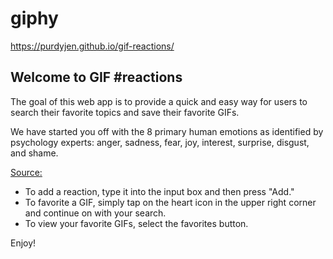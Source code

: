 # giphy
https://purdyjen.github.io/gif-reactions/
## Welcome to GIF #reactions

The goal of this web app is to provide a quick and easy way for users to search their favorite topics and save their favorite GIFs.

We have started you off with the 8 primary human emotions as identified by psychology experts: anger, sadness, fear, joy, interest, surprise, disgust, and shame.

[Source:](https://www.jmu.edu/counselingctr/files/About%20Emotions.pdf)

* To add a reaction, type it into the input box and then press "Add."
* To favorite a GIF, simply tap on the heart icon in the upper right corner and continue on with your search. 
* To view your favorite GIFs, select the favorites button.

Enjoy!
